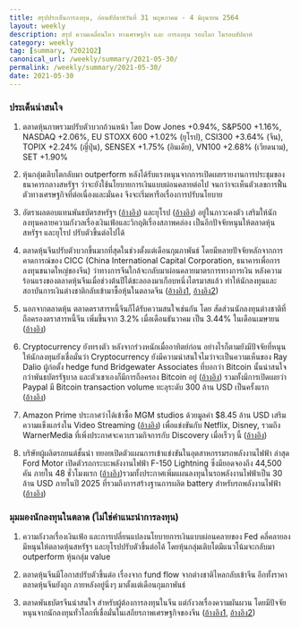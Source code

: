```yaml
---
title: สรุปประเด็นการลงทุน, ก่อนสัปดาห์วันที่ 31 พฤษภาคม - 4 มิถุนายน 2564
layout: weekly
description: สรุป ความเคลื่อนไหว ทางเศรษฐกิจ และ การลงทุน รอบโลก ในรอบสัปดาห์
category: weekly
tag: [summary, Y2021Q2]
canonical_url: /weekly/summary/2021-05-30/
permalink: /weekly/summary/2021-05-30/
date: 2021-05-30
---
```


### ประเด็นน่าสนใจ

1. ตลาดหุ้นภาพรวมปรับตัวบวกถ้วนหน้า โดย Dow Jones +0.94%, S&P500 +1.16%, NASDAQ +2.06%, EU STOXX 600 +1.02% (ยุโรป), CSI300 +3.64% (จีน), TOPIX +2.24% (ญี่ปุ่น), SENSEX +1.75% (อินเดีย), VN100 +2.68% (เวียดนาม), SET +1.90%

2. หุ้นกลุ่มเติบโตกลับมา outperform หลังได้รับแรงหนุนจากการเปิดเผยรายงานการประชุมของธนาคารกลางสหรัฐฯ ว่าจะยังใช้นโยบายการเงินแบบผ่อนคลายต่อไป จนกว่าจะเห็นตัวเลขการฟื้นตัวทางเศรษฐกิจที่ต่อเนื่องและมั่นคง จึงจะเริ่มหารือเรื่องการปรับนโยบาย 

3. อัตราผลตอบแทนพันธบัตรสหรัฐฯ ([อ้างอิง](https://www.cnbc.com/quotes/US10Y)) และยุโรป ([อ้างอิง](https://ycharts.com/indicators/10year_eurozone_central_government_bond_par_yield_curve)) อยู่ในภาวะคงตัว เสริมให้นักลงทุนคลายความกังวลเรื่องเงินเฟ้อและวิกฤติเรื่องสภาพคล่อง เป็นอีกปัจจัยหนุนให้ตลาดหุ้นสหรัฐฯ และยุโรป ปรับตัวขึ้นต่อไปได้

4. ตลาดหุ้นจีนปรับตัวบวกขึ้นมากที่สุดในช่วงตั้งแต่เดือนกุมภาพันธ์ โดยมีหลายปัจจัยหลักจากการคาดการณ์ของ CICC (China International Capital Corporation, ธนาคารเพื่อการลงทุนขนาดใหญ่ของจีน) ว่าทางการจีนใกล้จะกลับมาผ่อนคลายมาตรการทางการเงิน หลังความร้อนแรงของตลาดหุ้นจีนเมื่อช่วงต้นปีได้ชะลอลงมาเกือบหนึ่งไตรมาสแล้ว ทำให้นักลงทุนและสถาบันการเงินต่างชาติกลับเข้ามาซื้อหุ้นในตลาดจีน ([อ้างอิง1](https://24htech.asia/hong-kong-stocks-approach-one-month-high-as-cicc-predicts-china-to-ease-fiscal-tightening.html), [อ้างอิง2](https://www.scmp.com/business/markets/article/3134906/chinas-stocks-awakened-record-foreign-buying-brokerages-call)) 

5. นอกจากตลาดหุ้น ตลาดตราสารหนี้จีนก็ได้รับความสนใจเช่นกัน โดย สัดส่วนนักลงทุนต่างชาติที่ถือครองตราสารหนี้จีน เพิ่มขึ้นจาก 3.2% เมื่อเดือนธันวาคม เป็น 3.44% ในเดือนเมษายน ([อ้างอิง](https://www.cnbc.com/2021/05/21/overseas-investors-buy-up-mainland-chinese-bonds-in-a-search-for-yield.html))

6. Cryptocurrency ยังทรงตัว หลังจากร่วงหนักเมื่ออาทิตย์ก่อน อย่างไรก็ตามยังมีปัจจัยที่หนุนให้นักลงทุนยังเชื่อมั่นว่า Cryptocurrency ยังมีความน่าสนใจไมว่าจะเป็นความเห็นของ Ray Dalio ผู้ก่อตั้ง hedge fund Bridgewater Associates ที่บอกว่า Bitcoin นั้นน่าสนใจกว่าพันธบัตรรัฐบาล และตัวเขาเองก็มีการถือครอง Bitcoin อยู่ ([อ้างอิง](https://www.cnbctv18.com/cryptocurrency/hedge-fund-billionaire-ray-dalio-on-bitcoin-says-he-prefers-bitcoins-over-bonds-9421021.htm)) รวมทั้งมีการเปิดเผยว่า Paypal มี Bitcoin transaction volume ทะลุระดับ 300 ล้าน USD เป็นครั้งแรก ([อ้างอิง](https://www.trustnodes.com/2021/05/28/paypal-bitcoin-volumes-spike-to-300-million-while-apple-looks-to-crypto))

7. Amazon Prime ประกาศว่าได้เข้าซื้อ MGM studios ด้วยมูลค่า $8.45 ล้าน USD เสริมความแข็งแกร่งใน Video Streaming ([อ้างอิง](https://www.bbc.com/news/business-57249849)) เพื่อแข่งขันกับ Netflix, Disney, รวมถึง WarnerMedia ที่เพิ่งประกาศจะควบรวมกิจการกับ Discovery เมื่อเร็วๆ นี้ ([อ้างอิง](https://www.moneymattersthailand.com/weekly/summary/2021-05-23/))

8. บริษัทผู้ผลิตรถยนต์ชั้นนำ ทยอยเปิดตัวแผนการเข้าแข่งขันในอุตสาหกรรมรถพลังงานไฟฟ้า ล่าสุด Ford Motor เปิดตัวรถกระบะพลังงานไฟฟ้า F-150 Lightning ซึ่งมียอดจองถึง 44,500 คัน ภายใน 48 ชั่วโมงแรก ([อ้างอิง](https://www.motortrend.com/news/2022-ford-f-150-lightning-electric-reservations-preorders/))รวมทั้งประกาศเพิ่มแผนลงทุนในรถพลังงานไฟฟ้าเป็น 30 ล้าน USD ภายในปี 2025 ที่รวมถึงการสร้างฐานการผลิต battery สำหรับรถพลังงานไฟฟ้า ([อ้างอิง](https://www.barrons.com/articles/ford-motor-stock-ev-spending-investor-day-51622041264))



### มุมมองนักลงทุนในตลาด (ไม่ใช่คำแนะนำการลงทุน)

1. ความกังวลเรื่องเงินเฟ้อ และการเปลี่ยนแปลงนโยบายการเงินแบบผ่อนคลายของ Fed คลี่คลายลง มีหนุนให้ตลาดหุ้นสหรัฐฯ และยุโรปปรับตัวขึ้นต่อได้ โดยหุ้นกลุ่มเติบโตมีแนวโน้มจะกลับมา outperform หุ้นกลุ่ม value

2. ตลาดหุ้นจีนมีโอกาสปรับตัวขึ้นต่อ เรื่องจาก fund flow จากต่างชาติไหลกลับเข้าจีน อีกทั้งราคาตลาดหุ้นจีนยังถูก ภายหลังอยู่นิ่งๆ มาตั้งแต่เดือนกุมภาพันธ์

3. ตลาดพันธบัตรจีนน่าสนใจ สำหรับผู้ต้องการลงทุนในจีน แต่กังวลเรื่องความผันผวน โดยมีปัจจัยหนุนจากนักลงทุนทั่วโลกที่เชื่อมั่นในเสถียรภาพเศรษฐกิจของจีน ([อ้างอิง1](https://hoonsmart.com/archives/187260), [อ้างอิง2](https://hoonsmart.com/archives/182761))
